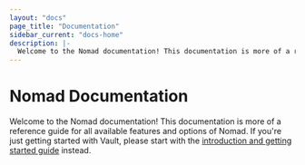 ```yaml
---
layout: "docs"
page_title: "Documentation"
sidebar_current: "docs-home"
description: |-
  Welcome to the Nomad documentation! This documentation is more of a reference guide for all available features and options of Nomad. If you're just getting started with Nomad, please start with the introduction and getting started guide instead.
---
```


# Nomad Documentation

Welcome to the Nomad documentation! This documentation is more of a reference
guide for all available features and options of Nomad. If you're just getting
started with Vault, please start with the
[introduction and getting started guide](/intro/index.html) instead.

